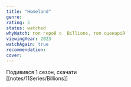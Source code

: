 ```yaml
---
title: "Homeland"
genre: 
rating: 5
status: watched
whyWatch: гол герой с  Billions, топ сценарій
viewingYear: 2023
watchAgain: true 
recommendation: 
cover: 
---
```

Подивився 1 сезон, скачати  
[[notes/11Series/Billions]]